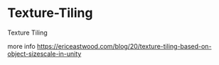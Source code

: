 # Texture-Tiling
Texture Tiling

more info https://ericeastwood.com/blog/20/texture-tiling-based-on-object-sizescale-in-unity
